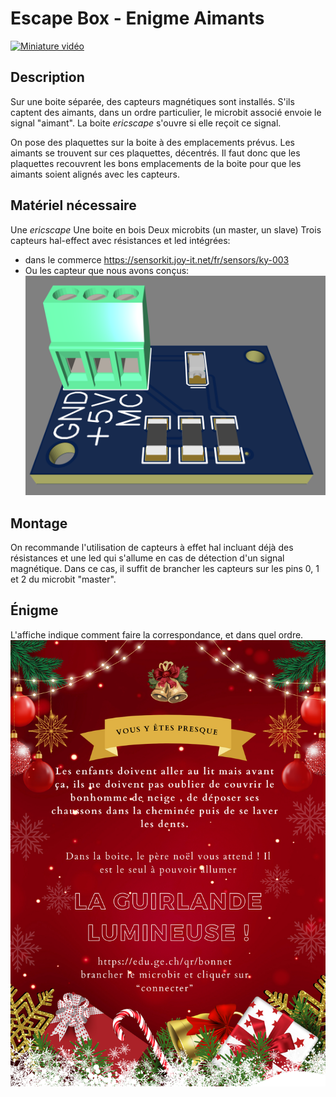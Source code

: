 # Escape Box - Enigme Aimants

[![Miniature vidéo](https://img.youtube.com/vi/2xihjn7eewY/0.jpg)](https://www.youtube.com/watch?v=2xihjn7eewY)

## Description
Sur une boite séparée, des capteurs magnétiques sont installés. 
S'ils captent des aimants, dans un ordre particulier, le microbit associé envoie le signal "aimant".
La boite *ericscape* s'ouvre si elle reçoit ce signal.

On pose des plaquettes sur la boite à des emplacements prévus.
Les aimants se trouvent sur ces plaquettes, décentrés. 
Il faut donc que les plaquettes recouvrent les bons emplacements de la boite pour que les aimants soient alignés avec les capteurs.


## Matériel nécessaire
Une *ericscape*
Une boite en bois
Deux microbits (un master, un slave)
Trois capteurs hal-effect avec résistances et led intégrées:
- dans le commerce https://sensorkit.joy-it.net/fr/sensors/ky-003
- Ou les capteur que nous avons conçus:
![Capteur maison](escapebox_3_haleffect_capteurpcb.png)

## Montage
On recommande l'utilisation de capteurs à effet hal incluant déjà des résistances et une led qui s'allume en cas de détection d'un signal magnétique.
Dans ce cas, il suffit de brancher les capteurs sur les pins 0, 1 et 2 du microbit "master".

## Énigme
L'affiche indique comment faire la correspondance, et dans quel ordre.
![Affiche de l'énigme](escapebox_3_haleffect_affiche.png)

